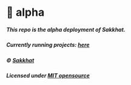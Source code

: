 # :rocket: alpha

##### This repo is the alpha deployment of Sakkhat.
##### Currently running projects: [here](https://github.com/sakkhat/alpha/projects)
##### :copyright: [Sakkhat](https://github.com/sakkhat)
##### Licensed under [MIT opensource](https://github.com/sakkhat/alpha/blob/master/LICENSE)
